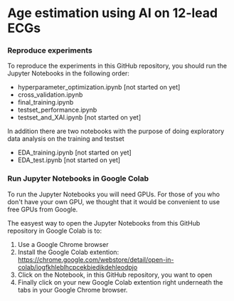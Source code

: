 # Age estimation using AI on 12-lead ECGs

### Reproduce experiments
To reproduce the experiments in this GitHub repository, you should run the Jupyter Notebooks in the following order:

* hyperparameter_optimization.ipynb [not started on yet]
* cross_validation.ipynb
* final_training.ipynb
* testset_performance.ipynb
* testset_and_XAI.ipynb [not started on yet]

In addition there are two notebooks with the purpose of doing exploratory data analysis on the training and testset

* EDA_training.ipynb [not started on yet]
* EDA_test.ipynb [not started on yet]

### Run Jupyter Notebooks in Google Colab
To run the Jupyter Notebooks you will need GPUs. For those of you who don't have your own GPU, we thought that it would be convenient to use free GPUs from Google.

The easyest way to open the Jupyter Notebooks from this GitHub repository in Google Colab is to:

1. Use a Google Chrome browser
2. Install the Google Colab extention: https://chrome.google.com/webstore/detail/open-in-colab/iogfkhleblhcpcekbiedikdehleodpjo
3. Click on the Notebook, in this GitHub repository, you want to open
4. Finally click on your new Google Colab extention right underneath the tabs in your Google Chrome browser.
